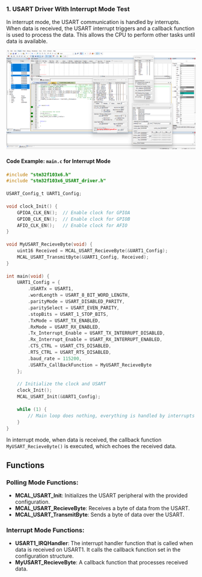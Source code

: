 ### 1. **USART Driver With Interrupt Mode Test**

In interrupt mode, the USART communication is handled by interrupts. When data is received, the USART interrupt triggers and a callback function is used to process the data. This allows the CPU to perform other tasks until data is available.

![USART Interrupt](https://github.com/MohamedElsayedd1/Mastering_Embededd_System/blob/main/7.%20MCU%20Interfacing/Lesson3_USART_Driver/1.%20Lecture/2.%20USART_Debugged_Using_Interrupt/keil_USARTInterrupt_Debugged.png)

#### Code Example: `main.c` for Interrupt Mode

```c
#include "stm32f103x6.h"
#include "stm32f103x6_USART_driver.h"

USART_Config_t UART1_Config;

void clock_Init() {
    GPIOA_CLK_EN();  // Enable clock for GPIOA
    GPIOB_CLK_EN();  // Enable clock for GPIOB
    AFIO_CLK_EN();   // Enable clock for AFIO
}

void MyUSART_RecieveByte(void) {
    uint16 Received = MCAL_USART_RecieveByte(&UART1_Config);
    MCAL_USART_TransmitByte(&UART1_Config, Received);
}

int main(void) {
    UART1_Config = {
        .USARTx = USART1,
        .wordLength = USART_8_BIT_WORD_LENGTH,
        .parityMode = USART_DISABLED_PARITY,
        .paritySelect = USART_EVEN_PARITY,
        .stopBits = USART_1_STOP_BITS,
        .TxMode = USART_TX_ENABLED,
        .RxMode = USART_RX_ENABLED,
        .Tx_Interrupt_Enable = USART_TX_INTERRUPT_DISABLED,
        .Rx_Interrupt_Enable = USART_RX_INTERRUPT_ENABLED,
        .CTS_CTRL = USART_CTS_DISABLED,
        .RTS_CTRL = USART_RTS_DISABLED,
        .baud_rate = 115200,
        .USARTx_CallBackFunction = MyUSART_RecieveByte
    };

    // Initialize the clock and USART
    clock_Init();
    MCAL_USART_Init(&UART1_Config);

    while (1) {
        // Main loop does nothing, everything is handled by interrupts
    }
}
```

In interrupt mode, when data is received, the callback function `MyUSART_RecieveByte()` is executed, which echoes the received data.

## Functions

### Polling Mode Functions:
- **MCAL_USART_Init**: Initializes the USART peripheral with the provided configuration.
- **MCAL_USART_RecieveByte**: Receives a byte of data from the USART.
- **MCAL_USART_TransmitByte**: Sends a byte of data over the USART.

### Interrupt Mode Functions:
- **USART1_IRQHandler**: The interrupt handler function that is called when data is received on USART1. It calls the callback function set in the configuration structure.
- **MyUSART_RecieveByte**: A callback function that processes received data.